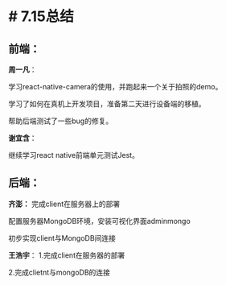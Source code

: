 ﻿# # 7.15总结

## 前端：
**周一凡**：

学习react-native-camera的使用，并跑起来一个关于拍照的demo。

学习了如何在真机上开发项目，准备第二天进行设备端的移植。

帮助后端测试了一些bug的修复。

**谢宜含**：

继续学习react native前端单元测试Jest。

## 后端：
**齐澎：**
完成client在服务器上的部署

配置服务器MongoDB环境，安装可视化界面adminmongo

初步实现client与MongoDB间连接

**王浩宇**：
1.完成client在服务器的部署

2.完成clietnt与mongoDB的连接
